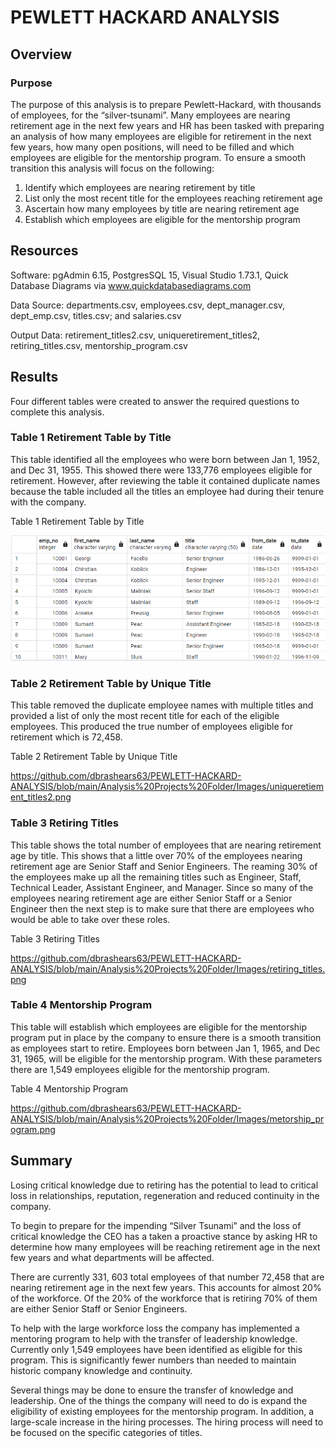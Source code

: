 # PEWLETT HACKARD ANALYSIS

## Overview 
### Purpose
The purpose of this analysis is to prepare Pewlett-Hackard, with thousands of employees, for the “silver-tsunami”. Many employees are nearing retirement age in the next few years and HR has been tasked with preparing an analysis of how many employees are eligible for retirement in the next few years, how many open positions, will need to be filled and which employees are eligible for the mentorship program.  To ensure a smooth transition this analysis will focus on the following:
1.	Identify which employees are nearing retirement by title
2.	List only the most recent title for the employees reaching retirement age
3.	Ascertain how many employees by title are nearing retirement age
4.	Establish which employees are eligible for the mentorship program

## Resources
Software: pgAdmin 6.15, PostgresSQL 15, Visual Studio 1.73.1, Quick Database Diagrams via www.quickdatabasediagrams.com

Data Source: departments.csv, employees.csv, dept_manager.csv, dept_emp.csv, titles.csv; and salaries.csv

Output Data: retirement_titles2.csv, uniqueretirement_titles2, retiring_titles.csv, mentorship_program.csv 

## Results 

Four different tables were created to answer the required questions to complete this analysis. 

### Table 1 Retirement Table by Title
This table identified all the employees who were born between Jan 1, 1952, and Dec 31, 1955. This showed there were 133,776 employees eligible for retirement. However, after reviewing the table it contained duplicate names because the table included all the titles an employee had during their tenure with the company. 

Table 1 Retirement Table by Title

![](Analysis%20Projects%20Folder/Images/retirement_titles.png)


### Table 2 Retirement Table by Unique Title
This table removed the duplicate employee names with multiple titles and provided a list of only the most recent title for each of the eligible employees. This produced the true number of employees eligible for retirement which is 72,458. 

Table 2 Retirement Table by Unique Title

https://github.com/dbrashears63/PEWLETT-HACKARD-ANALYSIS/blob/main/Analysis%20Projects%20Folder/Images/uniqueretiement_titles2.png

### Table 3 Retiring Titles
This table shows the total number of employees that are nearing retirement age by title. This shows that a little over 70% of the employees nearing retirement age are Senior Staff and Senior Engineers. The reaming 30% of the employees make up all the remaining titles such as Engineer, Staff, Technical Leader, Assistant Engineer, and Manager. Since so many of the employees nearing retirement age are either Senior Staff or a Senior Engineer then the next step is to make sure that there are employees who would be able to take over these roles. 

Table 3 Retiring Titles

https://github.com/dbrashears63/PEWLETT-HACKARD-ANALYSIS/blob/main/Analysis%20Projects%20Folder/Images/retiring_titles.png

### Table 4 Mentorship Program
This table will establish which employees are eligible for the mentorship program put in place by the company to ensure there is a smooth transition as employees start to retire. Employees born between Jan 1, 1965, and Dec 31, 1965, will be eligible for the mentorship program. With these parameters there are 1,549 employees eligible for the mentorship program. 

Table 4 Mentorship Program

https://github.com/dbrashears63/PEWLETT-HACKARD-ANALYSIS/blob/main/Analysis%20Projects%20Folder/Images/metorship_program.png

## Summary
Losing critical knowledge due to retiring has the potential to lead to critical loss in relationships, reputation, regeneration and reduced continuity in the company. 

To begin to prepare for the impending “Silver Tsunami” and the loss of critical knowledge the CEO has a taken a proactive stance by asking HR to determine how many employees will be reaching retirement age in the next few years and what departments will be affected.

There are currently 331, 603 total employees of that number 72,458 that are nearing retirement age in the next few years. This accounts for almost 20% of the workforce. Of the 20% of the workforce that is retiring 70% of them are either Senior Staff or Senior Engineers. 

To help with the large workforce loss the company has implemented a mentoring program to help with the transfer of leadership knowledge.  Currently only 1,549 employees have been identified as eligible for this program. This is significantly fewer numbers than needed to maintain historic company knowledge and continuity.

Several things may be done to ensure the transfer of knowledge and leadership. One of the things the company will need to do is expand the eligibility of existing employees for the mentorship program. In addition, a large-scale increase in the hiring processes. The hiring process will need to be focused on the specific categories of titles.

